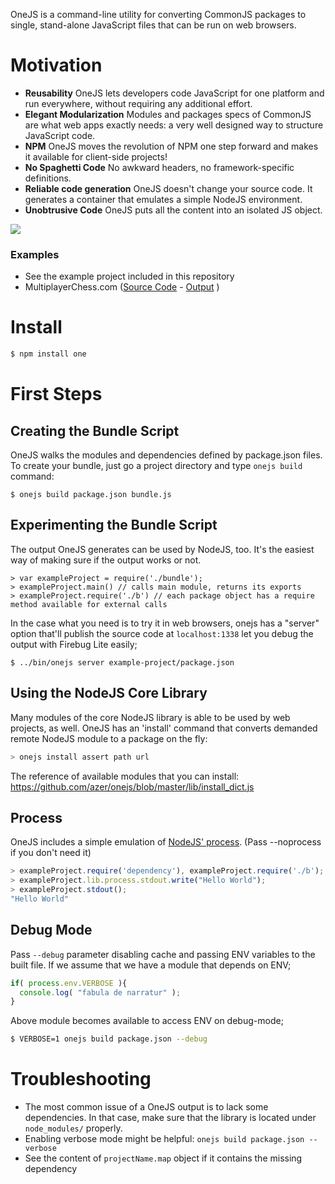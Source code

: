 OneJS is a command-line utility for converting CommonJS packages to single, stand-alone JavaScript
files that can be run on web browsers.

# Motivation
* **Reusability** OneJS lets developers code JavaScript for one platform and run everywhere, without requiring any additional effort.
* **Elegant Modularization** Modules and packages specs of CommonJS are what web apps exactly needs: a very well designed way to structure JavaScript code.
* **NPM** OneJS moves the revolution of NPM one step forward and makes it available for client-side projects!
* **No Spaghetti Code** No awkward headers, no framework-specific definitions.
* **Reliable code generation** OneJS doesn't change your source code. It generates a container that emulates a simple NodeJS environment.
* **Unobtrusive Code** OneJS puts all the content into an isolated JS object.

![](http://oi41.tinypic.com/aw2us3.jpg)

### Examples
* See the example project included in this repository
* MultiplayerChess.com ([Source Code](https://github.com/azer/multiplayerchess.com/tree/master/frontend) - [Output](http://multiplayerchess.com/mpc.js) )

# Install
```bash
$ npm install one
```

# First Steps

## Creating the Bundle Script

OneJS walks the modules and dependencies defined by package.json files. To create your bundle, just go a project directory and type `onejs build` command:

```
$ onejs build package.json bundle.js
```

## Experimenting the Bundle Script

The output OneJS generates can be used by NodeJS, too. It's the easiest way of making sure if the output works or not. 

```
> var exampleProject = require('./bundle');
> exampleProject.main() // calls main module, returns its exports
> exampleProject.require('./b') // each package object has a require method available for external calls
```

In the case what you need is to try it in web browsers, onejs has a "server" option that'll publish the source code at `localhost:1338` let you debug the output with Firebug Lite easily;

```
$ ../bin/onejs server example-project/package.json
```

## Using the NodeJS Core Library

Many modules of the core NodeJS library is able to be used by web projects, as well. OneJS has an 'install' command that converts demanded remote NodeJS module to a package on the fly:

```javascript
> onejs install assert path url
```

The reference of available modules that you can install: https://github.com/azer/onejs/blob/master/lib/install_dict.js

## Process

OneJS includes a simple emulation of [NodeJS' process](http://nodejs.org/api/process.html). (Pass --noprocess if you don't need it)

```javascript
> exampleProject.require('dependency'), exampleProject.require('./b');
> exampleProject.lib.process.stdout.write("Hello World");
> exampleProject.stdout();
"Hello World"
```

## Debug Mode

Pass `--debug` parameter disabling cache and passing ENV variables to the built file. If we assume that we have a module that depends on ENV;

```javascript
if( process.env.VERBOSE ){
  console.log( "fabula de narratur" );
}
```

Above module becomes available to access ENV on debug-mode;

```bash
$ VERBOSE=1 onejs build package.json --debug
```

# Troubleshooting

* The most common issue of a OneJS output is to lack some dependencies. In that case, make sure that the library is located under `node_modules/` properly.
* Enabling verbose mode might be helpful: `onejs build package.json --verbose`
* See the content of `projectName.map` object if it contains the missing dependency
